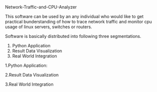 Network-Traffic-and-CPU-Analyzer

This software can be used by an any individual who would like to get practical bunderstanding of how to trace network traffic and monitor cpu usage of linux servers, switches or routers. 

Software is basically distributed into following three segmentations.
 1. Python Application
 2. Result Data Visualization
 3. Real World Integration 

1.Python Application:

2.Result Data Visualization


3.Real World Integration

